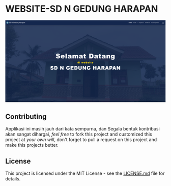 # WEBSITE-SD N GEDUNG HARAPAN

<p align="center">
  <img src="assets/image/tampilan.png">
</p>

## Contributing
Applikasi ini masih jauh dari kata sempurna, dan Segala bentuk kontribusi akan sangat dihargai, _feel free_ to fork this project and customized this project at _your own will_, don't forget to pull a request on this project and make this projects better.    


## License
This project is licensed under the MIT License - see the [LICENSE.md](LICENSE.md) file for details.
